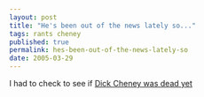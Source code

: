 ```yaml
---
layout: post
title: "He's been out of the news lately so..."
tags: rants cheney
published: true
permalink: hes-been-out-of-the-news-lately-so
date: 2005-03-29
---
```


I had to check to see if <a href="http://www.isdickcheneydeadyet.com/">Dick Cheney was dead yet</a>
